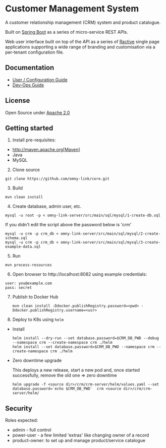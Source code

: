 Customer Management System
==========================

A customer relationship management (CRM) system and product catalogue.

Built on [Spring Boot](https://projects.spring.io/spring-boot/) as a series of micro-service REST APIs.

Web user interface built on top of the API as a series of [Ractive](https://ractive.js.org) single page applications supporting a wide range of branding and customisation via a per-tenant configuration file.

Documentation
-------------
- [User / Configuration Guide](https://omnylink.github.io/index.html)
- [Dev-Ops Guide](https://omnylink.github.io/devops.html)

License
-------
Open Source under [Apache 2.0](https://www.apache.org/licenses/LICENSE-2.0)


Getting started
---------------

1. Install pre-requisites:
  - http://maven.apache.org[Maven]
  - Java
  - MySQL

2. Clone source
  ```
  git clone https://github.com/omny-link/core.git
  ```

3. Build
  ```
  mvn clean install
  ```

4. Create database, admin user, etc.
  ```
  mysql -u root -p < omny-link-server/src/main/sql/mysql/1-create-db.sql
  ```
  If you didn't edit the script above the password below is 'crm'
  ```
  mysql -u crm -p crm_db < omny-link-server/src/main/sql/mysql/2-create-schema.sql
  mysql -u crm -p crm_db < omny-link-server/src/main/sql/mysql/3-create-example-data.sql
  ```

5. Run
  ```
  mvn process-resources
  ```

6. Open browser to http://localhost:8082 using example credentials:
  ```
  user: you@example.com
  pass: secret
  ```

7. Publish to Docker Hub

   ```
   mvn clean install -Ddocker.publishRegistry.password=<pwd> -Ddocker.publishRegistry.username=<usr>
   ```

8. Deploy to K8s using `helm`

  * Install

    ```
    helm install --dry-run --set database.password=$CRM_DB_PWD --debug --namespace crm --create-namespace crm ./helm
    helm install --set database.password=$CRM_DB_PWD --namespace crm --create-namespace crm ./helm
    ```

  * Zero downtime upgrade

    This deploys a new release, start a new pod and, once started successfully, remove the old one => zero downtime
    ```
    helm upgrade -f <source dir>/crm/crm-server/helm/values.yaml --set database.password=`echo $CRM_DB_PWD`  crm <source dir>/crm/crm-server/helm/
    ```

Security
--------

Roles expected:
 - admin - full control
 - power-user - a few limited 'extras' like changing owner of a record
 - product-owner: to set up and manage product/service catalogue
